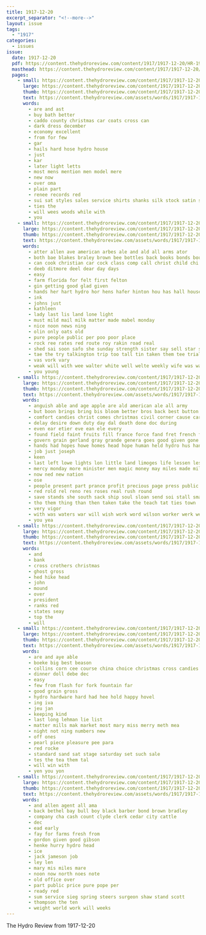 ```yaml
---
title: 1917-12-20
excerpt_separator: "<!--more-->"
layout: issue
tags:
  - "1917"
categories:
  - issues
issue:
  date: 1917-12-20
  pdf: https://content.thehydroreview.com/content/1917/1917-12-20/HR-1917-12-20.pdf
  masthead: https://content.thehydroreview.com/content/1917/1917-12-20/masthead/HR-1917-12-20.jpg
  pages:
    - small: https://content.thehydroreview.com/content/1917/1917-12-20/small/HR-1917-12-20-01.jpg
      large: https://content.thehydroreview.com/content/1917/1917-12-20/large/HR-1917-12-20-01.jpg
      thumb: https://content.thehydroreview.com/content/1917/1917-12-20/thumbnails/HR-1917-12-20-01.jpg
      text: https://content.thehydroreview.com/assets/words/1917/1917-12-20/HR-1917-12-20-01.txt
      words:
        - are and ast
        - buy bath better
        - caddo county christmas car coats cross can
        - dark dress december
        - economy excellent
        - from for few
        - gar
        - hails hard hose hydro house
        - just
        - kar
        - later light letts
        - most mens mention men model mere
        - new now
        - over oma
        - plain part
        - renee records red
        - sui sat styles sales service shirts shanks silk stock satin soon
        - ties the
        - will wees woods while with
        - you
    - small: https://content.thehydroreview.com/content/1917/1917-12-20/small/HR-1917-12-20-02.jpg
      large: https://content.thehydroreview.com/content/1917/1917-12-20/large/HR-1917-12-20-02.jpg
      thumb: https://content.thehydroreview.com/content/1917/1917-12-20/thumbnails/HR-1917-12-20-02.jpg
      text: https://content.thehydroreview.com/assets/words/1917/1917-12-20/HR-1917-12-20-02.txt
      words:
        - atter allen ave american arbes ale and ald all arms ator
        - both bae blakes braley brown bee bottles back books bonds bound
        - can cook christian car cock class comp call christ child chi comb course christmas came clerk
        - deeb ditmore deel dear day days
        - easy
        - farm florida for felt first felton
        - gin getting good glad given
        - hands her hart hydro hor hens hafer hinton hou has hall house home
        - ink
        - johns just
        - kathleen
        - lady last lis land lone light
        - must mild mail milk matter made mabel monday
        - nice noon news ning
        - olin only oats old
        - pure people public per poo poor place
        - rock ree rates red route roy rakin road real
        - shed sai soon safo she sunday strength sister say sell star sin second special sick sturgill store sales sleep see single scott spivey shing
        - tae the try talkington trip too tall tin taken them tee trial tho telling
        - vas vork vary
        - weak will with wee walter white well welte weekly wife was war
        - you young
    - small: https://content.thehydroreview.com/content/1917/1917-12-20/small/HR-1917-12-20-03.jpg
      large: https://content.thehydroreview.com/content/1917/1917-12-20/large/HR-1917-12-20-03.jpg
      thumb: https://content.thehydroreview.com/content/1917/1917-12-20/thumbnails/HR-1917-12-20-03.jpg
      text: https://content.thehydroreview.com/assets/words/1917/1917-12-20/HR-1917-12-20-03.txt
      words:
        - anguish able and age apple are ald american ale all army
        - but boon brings bring bis bloom better bros back best button beat battle brothers break big been bor boys bet badge body base buy
        - comfort candies christ comes christmas civil corner cause carry company can cross care center
        - delay desire down duty day dal death done doc during
        - even ear etier eve ean ele every
        - found field faint fruits fill france force fand fret french from first famous for
        - govern grain gerland gray grande genera goes good given gone germany
        - hands had hopes howe homes head hope human held hydro hus hand has hey home hose heri her
        - job just joseph
        - keen
        - last left lowe lights lon little land limoges life lessen les lar like levy lines laundry
        - mercy monday more minister men magic money may miles made mill mission must many
        - now ned new nation
        - ose
        - people present part prance profit precious page press public pen price place pain pro pay piles power peo
        - red rold rel reno res roses real rush round
        - save stands she south sack ship soul sloan send soi stall small sible still skill side supper sup sell shall
        - tho them thing than then taken take the teach tat ties town
        - very vigor
        - with was waters war will wish work word wilson worker werk wear
        - you yea
    - small: https://content.thehydroreview.com/content/1917/1917-12-20/small/HR-1917-12-20-04.jpg
      large: https://content.thehydroreview.com/content/1917/1917-12-20/large/HR-1917-12-20-04.jpg
      thumb: https://content.thehydroreview.com/content/1917/1917-12-20/thumbnails/HR-1917-12-20-04.jpg
      text: https://content.thehydroreview.com/assets/words/1917/1917-12-20/HR-1917-12-20-04.txt
      words:
        - and
        - bank
        - cross crothers christmas
        - ghost gross
        - hed hike head
        - john
        - mound
        - over
        - president
        - ranks red
        - states seay
        - top the
        - will
    - small: https://content.thehydroreview.com/content/1917/1917-12-20/small/HR-1917-12-20-05.jpg
      large: https://content.thehydroreview.com/content/1917/1917-12-20/large/HR-1917-12-20-05.jpg
      thumb: https://content.thehydroreview.com/content/1917/1917-12-20/thumbnails/HR-1917-12-20-05.jpg
      text: https://content.thehydroreview.com/assets/words/1917/1917-12-20/HR-1917-12-20-05.txt
      words:
        - are and aye able
        - boeke big best beason
        - collins corn cee course china choice christmas cross candies cold camp
        - dinner doll debe dec
        - easy
        - few from flash for fork fountain far
        - good grain gross
        - hydro hardware hard had hee hold happy hovel
        - ing iva
        - jeu jan
        - keeping kind
        - last long lehman lie list
        - matter mills mak market most mary miss merry meth mea
        - night not ning numbers new
        - off ones
        - pearl piece pleasure pee para
        - red rocke
        - standard sand sat stage saturday set such sale
        - tes the tea them tal
        - will win with
        - yen you yon
    - small: https://content.thehydroreview.com/content/1917/1917-12-20/small/HR-1917-12-20-06.jpg
      large: https://content.thehydroreview.com/content/1917/1917-12-20/large/HR-1917-12-20-06.jpg
      thumb: https://content.thehydroreview.com/content/1917/1917-12-20/thumbnails/HR-1917-12-20-06.jpg
      text: https://content.thehydroreview.com/assets/words/1917/1917-12-20/HR-1917-12-20-06.txt
      words:
        - and allen agent all ama
        - back bethel bay bull boy black barber bond brown bradley
        - company cha cash count clyde clerk cedar city cattle
        - dec
        - ead early
        - fay for farms fresh from
        - gordon given good gibson
        - henke hurry hydro head
        - ice
        - jack jameson job
        - ley len
        - mary mis miles mare
        - noon now north noes note
        - old office over
        - part public price pure pope per
        - ready red
        - sum service sieg spring steers surgeon shaw stand scott
        - thompson the ten
        - weight world work will weeks
---
```


The Hydro Review from 1917-12-20

<!--more-->

